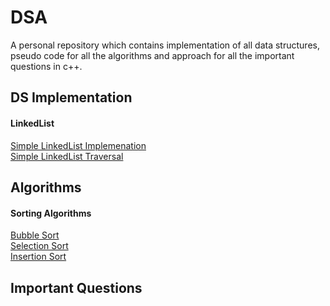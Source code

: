 # DSA
A personal repository which contains implementation of all data structures, pseudo code for all the algorithms and approach for all the important questions in c++.
## DS Implementation
<h4>LinkedList</h4>
<a href="https://github.com/shivamparashar165/DSA/blob/main/simpleLinkedList.cpp">Simple LinkedList Implemenation</a><br>
<a href="https://github.com/shivamparashar165/DSA/blob/main/SimpleLinkedListTraversal.cpp">Simple LinkedList Traversal</a>

## Algorithms
<h4>Sorting Algorithms</h4>
<a href="https://github.com/shivamparashar165/DSA/blob/main/bubbleSort.cpp">Bubble Sort</a><br>
<a href="https://github.com/shivamparashar165/DSA/blob/main/selectionSort.cpp">Selection Sort</a><br>
<a href="https://github.com/shivamparashar165/DSA/blob/main/insertionSort.cpp">Insertion Sort</a><br>

## Important Questions

